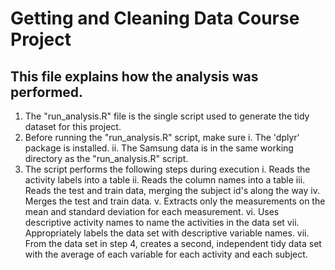 # Getting and Cleaning Data Course Project
## This file explains how the analysis was performed.

1.  The "run_analysis.R" file is the single script used to generate the tidy dataset for this project.
2.  Before running the "run_analysis.R" script, make sure 
    i.  The 'dplyr' package is installed.
    ii. The Samsung data is in the same working directory as the "run_analysis.R" script.
3.  The script performs the following steps during execution
	i.  Reads the activity labels into a table
	ii.  Reads the column names into a table
	iii.  Reads the test and train data, merging the subject id's along the way
	iv.  Merges the test and train data.
	v.  Extracts only the measurements on the mean and standard deviation for each measurement.
	vi.  Uses descriptive activity names to name the activities in the data set
	vii.  Appropriately labels the data set with descriptive variable names.
	vii.  From the data set in step 4, creates a second, independent tidy data set with the average of each variable for each activity and each subject.


